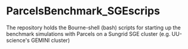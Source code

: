 # ParcelsBenchmark_SGEscrips
The repository holds the Bourne-shell (bash) scripts for starting up the benchmark simulations with Parcels on a Sungrid SGE cluster (e.g. UU-science's GEMINI cluster)
